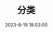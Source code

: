 ---
title: 分类
date: 2023-8-19 18:03:00
type: "categories"
top-img: https://images6.alphacoders.com/128/thumbbig-1288241.webp
---